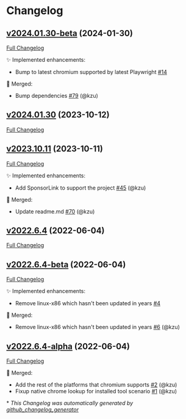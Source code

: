 # Changelog

## [v2024.01.30-beta](https://github.com/devlooped/chromium/tree/v2024.01.30-beta) (2024-01-30)

[Full Changelog](https://github.com/devlooped/chromium/compare/v2024.01.30...v2024.01.30-beta)

:sparkles: Implemented enhancements:

- Bump to latest chromium supported by latest Playwright [\#14](https://github.com/devlooped/chromium/issues/14)

:twisted_rightwards_arrows: Merged:

- Bump dependencies [\#79](https://github.com/devlooped/chromium/pull/79) (@kzu)

## [v2024.01.30](https://github.com/devlooped/chromium/tree/v2024.01.30) (2023-10-12)

[Full Changelog](https://github.com/devlooped/chromium/compare/v2023.10.11...v2024.01.30)

## [v2023.10.11](https://github.com/devlooped/chromium/tree/v2023.10.11) (2023-10-11)

[Full Changelog](https://github.com/devlooped/chromium/compare/v2022.6.4...v2023.10.11)

:sparkles: Implemented enhancements:

- Add SponsorLink to support the project [\#45](https://github.com/devlooped/chromium/pull/45) (@kzu)

:twisted_rightwards_arrows: Merged:

- Update readme.md [\#70](https://github.com/devlooped/chromium/pull/70) (@kzu)

## [v2022.6.4](https://github.com/devlooped/chromium/tree/v2022.6.4) (2022-06-04)

[Full Changelog](https://github.com/devlooped/chromium/compare/v2022.6.4-beta...v2022.6.4)

## [v2022.6.4-beta](https://github.com/devlooped/chromium/tree/v2022.6.4-beta) (2022-06-04)

[Full Changelog](https://github.com/devlooped/chromium/compare/v2022.6.4-alpha...v2022.6.4-beta)

:sparkles: Implemented enhancements:

- Remove linux-x86 which hasn't been updated in years [\#4](https://github.com/devlooped/chromium/issues/4)

:twisted_rightwards_arrows: Merged:

- Remove linux-x86 which hasn't been updated in years [\#6](https://github.com/devlooped/chromium/pull/6) (@kzu)

## [v2022.6.4-alpha](https://github.com/devlooped/chromium/tree/v2022.6.4-alpha) (2022-06-04)

[Full Changelog](https://github.com/devlooped/chromium/compare/04978d40d452bee8fc37b70ba31475a6ae6c1c67...v2022.6.4-alpha)

:twisted_rightwards_arrows: Merged:

- Add the rest of the platforms that chromium supports [\#2](https://github.com/devlooped/chromium/pull/2) (@kzu)
- Fixup native chrome lookup for installed tool scenario [\#1](https://github.com/devlooped/chromium/pull/1) (@kzu)



\* *This Changelog was automatically generated by [github_changelog_generator](https://github.com/github-changelog-generator/github-changelog-generator)*

